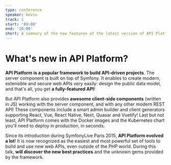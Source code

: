 ```yaml
---
type: conference
speaker: kevin
track: 1
start: '09:00'
end: '10:00'
short: A summary of the new features of the latest version of API Platform
---
```


# What's new in API Platform?

**API Platform is a popular framework to build API-driven projects**. The server component is built on top of Symfony. It enables to create modern, extensible and secure web APIs very easily: design the public data model, and that's all, you get **a fully-featured API**!

But API Platform also provides **awesome client-side components** (written in JS) working with the server component, and with any other modern REST API! These components include a smart admin builder and client generators supporting React, Vue, React Native, Next, Quasar and Vuetify! Last but not least, API Platform comes with the Docker images and the Kubernetes chart you'll need to deploy in production, in seconds.

Since its introduction during SymfonyLive Paris 2015, **API Platform evolved a lot**! It is now recognized as the easiest and most powerful set of tools to build and use new web APIs, even outside of the PHP world. During this talk, **will discover the new best practices** and the unknown gems provided by the framework.

